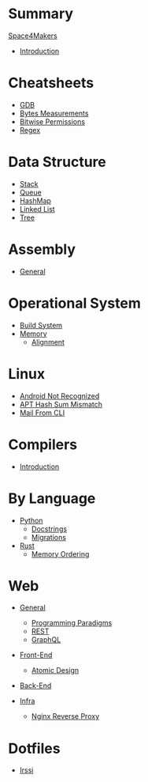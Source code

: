 # Summary

[Space4Makers]()

- [Introduction](./README.md)

# Cheatsheets

- [GDB](./cheatsheet/27-02-2023-gnu-debugger-cheatsheet.md)
- [Bytes Measurements](./cheatsheet/16-02-2023-bytes_measurements.md)
- [Bitwise Permissions](./cheatsheet/13-02-2023-permissions_with_bitwise_operations.md)
- [Regex](./cheatsheet/15-05-2021-regex_metacharacters.md)

# Data Structure

- [Stack]()
- [Queue]()
- [HashMap]()
- [Linked List]()
- [Tree]()

# Assembly

- [General](./assembly/05-10-2023-general.md)

# Operational System

- [Build System](./os/13-04-2022-build_system.md)
- [Memory]()
    - [Alignment](./os/memory/05-10-2023-aligment.md)

# Linux

- [Android Not Recognized](./linux/17-05-2021-android_not_recognized_on_linux.md)
- [APT Hash Sum Mismatch](./linux/20-05-2021-apt_hash_sum_mismatch_error.md)
- [Mail From CLI](./linux/28-03-2023-mail_from_cli_on_linux.md)

# Compilers

- [Introduction](./compilers/18-11-2022-compilers.md)

# By Language

- [Python]()
    - [Docstrings](./lang/python/21-06-2021-python_docstrings.md)
    - [Migrations](./lang/python/31-05-2021-python_migrations.md)
- [Rust]()
    - [Memory Ordering](./lang/rust/29-09-2023-memory_ordering.md)

# Web

- [General]()
    - [Programming Paradigms](./web/general/21-05-2021-programming_paradigms.md)
    - [REST]()
    - [GraphQL](./web/general/19-05-2021-graphql.md)

- [Front-End]()
    - [Atomic Design](./web/frontend/24-05-2021-atomic_design.md)

- [Back-End]()

- [Infra]()
    - [Nginx Reverse Proxy](./web/infra/17-05-2021-nginx_reverse_proxy_load_balancer_config.md)

# Dotfiles

- [Irssi](./dotfiles/24-03-2023-irssi_setup.md)

